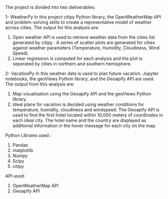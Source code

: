 The project is divided into two deliverables:

1- WeatherPy 
 In this project citipy Python library, the OpenWeatherMap API and problem-solving skills to create a representative model of weather across cities. 
 The output for this analysis are:
 1) Open weather API is used to retrieve weather data from the cities list generated by citipy . A series of scatter plots are generated for cities against weather parameters (Temperature, Humidity, Cloudiness, Wind Speed).
 2) Linear regression is computed for each analysis and the plot is seperated by cities in northern and southern hemisphere.

2- VacationPy
 In this weather data is used to plan future vacation. Jupyter notebooks, the geoViews Python library, and the Geoapify API are used.
 The output from this analysis are:
 1) Map visualisation using  the Geoapify API and the geoViews Python library.
 2) Ideal place for vacation is decided using weather conditions for temperature, humidity, cloudiness and windspeed. The Geoapify API is used to find the first hotel located within 10,000 meters of coordinates in each ideal city.
    The hotel name and the country are displayed as additional information in the hover message for each city on the map.

Python Libraies used :
  1. Pandas 
  2. matplotlib 
  3. Numpy
  4. Scipy
  5. citipy

API used:
 1. OpenWeatherMap API
 2. Geoapify API 